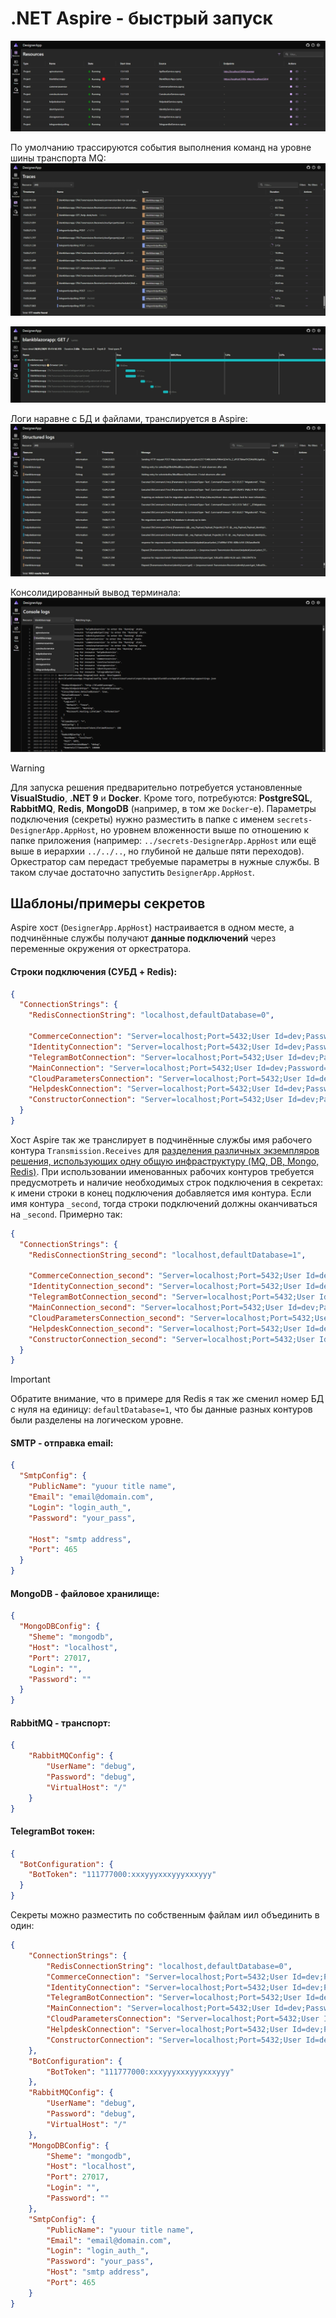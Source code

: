 # .NET Aspire - быстрый запуск

![aspire main](../img/aspire-main.png) 

По умолчанию трассируются события выполнения команд на уровне шины транспорта MQ:
![aspire traces](../img/aspire-traces-mq.png)

![aspire trace](../img/aspire-trace-mq.png)

Логи наравне с БД и файлами, транслируется в Aspire:
![aspire logs](../img/aspire-logs.png)

Консолидированный вывод терминала:
![consoles](../img/aspire-consoles.png)

> [!WARNING]
> Для запуска решения предварительно потребуется установленные **VisualStudio**, **.NET 9** и **Docker**.
Кроме того, потребуются:  **PostgreSQL**, **RabbitMQ**, **Redis**, **MongoDB** (например, в том же `Docker`-е).
Параметры подключения (секреты) нужно разместить в папке с именем `secrets-DesignerApp.AppHost`, но уровнем вложенности выше по отношению к папке приложения (например: `../secrets-DesignerApp.AppHost` или ещё выше в иерархии `../../..`, но глубиной не дальше пяти переходов). Оркестратор сам передаст требуемые параметры в нужные службы. В таком случае достаточно запустить `DesignerApp.AppHost`.

## Шаблоны/примеры секретов
Aspire хост (`DesignerApp.AppHost`) настраивается в одном месте, а подчинённые службы получают **данные подключений** через переменные окружения от оркестратора.

#### Строки подключения (СУБД + Redis):
```json
{
  "ConnectionStrings": {
    "RedisConnectionString": "localhost,defaultDatabase=0",

    "CommerceConnection": "Server=localhost;Port=5432;User Id=dev;Password=dev;Database=CommerceContext",
    "IdentityConnection": "Server=localhost;Port=5432;User Id=dev;Password=dev;Database=IdentityContext",
    "TelegramBotConnection": "Server=localhost;Port=5432;User Id=dev;Password=dev;Database=TelegramBotContext",
    "MainConnection": "Server=localhost;Port=5432;User Id=dev;Password=dev;Database=MainContext",
    "CloudParametersConnection": "Server=localhost;Port=5432;User Id=dev;Password=dev;Database=StorageContext",
    "HelpdeskConnection": "Server=localhost;Port=5432;User Id=dev;Password=dev;Database=HelpDeskContext",
    "ConstructorConnection": "Server=localhost;Port=5432;User Id=dev;Password=dev;Database=ConstructorContext"
  }
}
```

Хост Aspire так же транслирует в подчинённые службы имя рабочего контура `Transmission.Receives` для [разделения различных экземпляров решения, использующих одну общую инфраструктуру (MQ, DB, Mongo, Redis)](https://github.com/badhitman/DesignerApp?tab=readme-ov-file#stage-%D0%BA%D0%BE%D0%BD%D1%82%D1%83%D1%80). При использовании именованных рабочих контуров требуется предусмотреть и наличие необходимых строк подключения в секретах: к имени строки в конец подключения добавляется имя контура. Если имя контура `_second`, тогда строки подключений должны оканчиваться на `_second`. Примерно так:
```json
{
  "ConnectionStrings": {
    "RedisConnectionString_second": "localhost,defaultDatabase=1",

    "CommerceConnection_second": "Server=localhost;Port=5432;User Id=dev;Password=dev;Database=CommerceContext",
    "IdentityConnection_second": "Server=localhost;Port=5432;User Id=dev;Password=dev;Database=IdentityContext",
    "TelegramBotConnection_second": "Server=localhost;Port=5432;User Id=dev;Password=dev;Database=TelegramBotContext",
    "MainConnection_second": "Server=localhost;Port=5432;User Id=dev;Password=dev;Database=MainContext",
    "CloudParametersConnection_second": "Server=localhost;Port=5432;User Id=dev;Password=dev;Database=StorageContext",
    "HelpdeskConnection_second": "Server=localhost;Port=5432;User Id=dev;Password=dev;Database=HelpDeskContext",
    "ConstructorConnection_second": "Server=localhost;Port=5432;User Id=dev;Password=dev;Database=ConstructorContext"
  }
}
```
> [!IMPORTANT]
> Обратите внимание, что в примере для Redis я так же сменил номер БД с нуля на единицу: `defaultDatabase=1`, что бы данные разных контуров были разделены на логическом уровне.


#### SMTP - отправка email:
```json
{
  "SmtpConfig": {
    "PublicName": "yuour title name",
    "Email": "email@domain.com",
    "Login": "login_auth_",
    "Password": "your_pass",

    "Host": "smtp address",
    "Port": 465
  }
}
```

#### MongoDB - файловое хранилище:
```json
{
  "MongoDBConfig": {
    "Sheme": "mongodb",
    "Host": "localhost",
    "Port": 27017,
    "Login": "",
    "Password": ""
  }
}
```

#### RabbitMQ - транспорт:
```json
{
	"RabbitMQConfig": {
		"UserName": "debug",
		"Password": "debug",
		"VirtualHost": "/"
	}
}
```

#### TelegramBot токен:
```json
{
  "BotConfiguration": {
    "BotToken": "111777000:xxxyyyxxxyyyxxxyyy"
  }
}
```

Секреты можно разместить по собственным файлам иил объединить в один:
```json
{
	"ConnectionStrings": {
		"RedisConnectionString": "localhost,defaultDatabase=0",
		"CommerceConnection": "Server=localhost;Port=5432;User Id=dev;Password=dev;Database=CommerceContext",
		"IdentityConnection": "Server=localhost;Port=5432;User Id=dev;Password=dev;Database=IdentityContext",
		"TelegramBotConnection": "Server=localhost;Port=5432;User Id=dev;Password=dev;Database=TelegramBotContext",
		"MainConnection": "Server=localhost;Port=5432;User Id=dev;Password=dev;Database=MainContext",
		"CloudParametersConnection": "Server=localhost;Port=5432;User Id=dev;Password=dev;Database=StorageContext",
		"HelpdeskConnection": "Server=localhost;Port=5432;User Id=dev;Password=dev;Database=HelpDeskContext",
		"ConstructorConnection": "Server=localhost;Port=5432;User Id=dev;Password=dev;Database=ConstructorContext"
	},
	"BotConfiguration": {
		"BotToken": "111777000:xxxyyyxxxyyyxxxyyy"
	},
	"RabbitMQConfig": {
		"UserName": "debug",
		"Password": "debug",
		"VirtualHost": "/"
	},
	"MongoDBConfig": {
		"Sheme": "mongodb",
		"Host": "localhost",
		"Port": 27017,
		"Login": "",
		"Password": ""
	},
	"SmtpConfig": {
		"PublicName": "yuour title name",
		"Email": "email@domain.com",
		"Login": "login_auth_",
		"Password": "your_pass",
		"Host": "smtp address",
		"Port": 465
	}
}
```